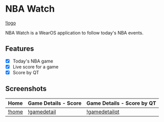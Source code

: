 # NBA Watch

[!logo](./documentation/icon.png)

NBA Watch is a WearOS application to follow today's NBA events.

## Features

- [x] Today's NBA game
- [x] Live score for a game
- [x] Score by QT

## Screenshots

| Home                              | Game Details - Score                           | Game Details - Score by QT                       |
|-----------------------------------|------------------------------------------------|--------------------------------------------------|
| [!home](./documentation/home.png) | [!gamedetail](./documentation/gameDetail1.png) | [!gamedetailqt](./documentation/gameDetail2.png) |
